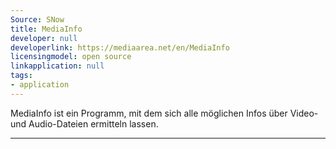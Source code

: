 ```yaml
---
Source: SNow
title: MediaInfo
developer: null
developerlink: https://mediaarea.net/en/MediaInfo
licensingmodel: open source
linkapplication: null
tags:
- application
---
```

MediaInfo ist ein Programm, mit dem sich alle möglichen Infos über Video- und Audio-Dateien ermitteln lassen.

---
